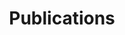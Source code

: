 ---
title: Publications

# View.
#   1 = List
#   2 = Compact
#   3 = Card
#   4 = Citation
view: 2

# Optional header image or picture (relative to `static/img/` folder).
header:
  caption: ""
  image: ""
---